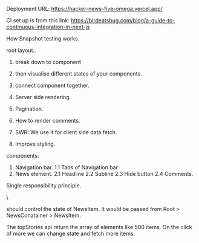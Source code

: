 Deployment URL:
https://hacker-news-five-omega.vercel.app/

CI set up is from this link:
https://birdeatsbug.com/blog/a-guide-to-continuous-integration-in-next-js

How Snapshot testing works.


root layout..


1. break down to component
2. then visualise different states of your components.
3. connect component together.



1. Server side rendering.
2. Pagination.
3. How to render comments.
4. SWR: We use it for client side data fetch.
5. Improve styling.

components:
1. Navigation bar.
    1.1 Tabs of Navigation bar.
2. News element.
    2.1 Headline
    2.2 Subline
    2.3 Hide button
    2.4 Comments.


Single responsibility principle.    



<Nav>
    <Logo></Logo>
    <NavItems>
        <NavItem/>\
        <NavItem/>
        <NavItem/>
        <NavItem/>
        <NavItem/>
    </NavItems>
</Nav>

<NewsContainer>
    <NewsItem>
        <NewsTitle>
            <NewsTitleHeading/>
            <NewsFrom/>
        </NewsTitle>
        <NewsSubTitle>
            <NewsPoints/>
            <NewsBy/>
            <NewsTime/>
            <NewsHideButton/>
            <NewsComments/>
        </NewsSubTitle>
    <NewsItem>
</NewsContainer>

<NewsHideButton> should control the state of NewsItem.
It would be passed from Root > NewsConatainer > NewsItem.

The topStories api return the array of elements like 500 items.
On the click of more we can change state and fetch more items.